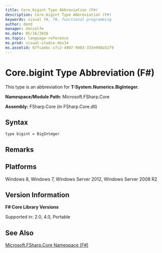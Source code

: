 ```yaml
---
title: Core.bigint Type Abbreviation (F#)
description: Core.bigint Type Abbreviation (F#)
keywords: visual f#, f#, functional programming
author: dend
manager: danielfe
ms.date: 05/16/2016
ms.topic: language-reference
ms.prod: visual-studio-dev14
ms.assetid: 67fcaebc-cfc2-4907-9403-333e998a52f9 
---
```


# Core.bigint Type Abbreviation (F#)

This type is an abbreviation for **T:System.Numerics.BigInteger**.

**Namespace/Module Path:** Microsoft.FSharp.Core

**Assembly:** FSharp.Core (in FSharp.Core.dll)


## Syntax

```
type bigint = BigInteger
```

## Remarks

## Platforms
Windows 8, Windows 7, Windows Server 2012, Windows Server 2008 R2


## Version Information
**F# Core Library Versions**

Supported in: 2.0, 4.0, Portable




## See Also
[Microsoft.FSharp.Core Namespace &#40;F&#35;&#41;](Microsoft.FSharp.Core-Namespace-%5BFSharp%5D.md)

